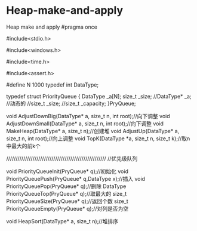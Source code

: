 # Heap-make-and-apply
Heap make and apply
#pragma once

#include<stdio.h>

#include<windows.h>

#include<time.h>

#include<assert.h>

#define N 1000
typedef int DataType;

typedef struct PriorityQueue
{
	DataType _a[N];
	size_t _size;
	//DataType* _a; //动态的
	//size_t _size; 
	//size_t _capacity;
}PryQueue;

void AdjustDownBig(DataType* a, size_t n, int root);//向下调整
void AdjustDownSmall(DataType* a, size_t n, int root);//向下调整
void MakeHeap(DataType* a, size_t n);//创建堆
void AdjustUp(DataType* a, size_t n, int root);//向上调整
void TopK(DataType *a, size_t n, size_t k);//取n中最大的前k个

/////////////////////////////////////////////////////
//优先级队列

void PriorityQueueInit(PryQueue* q);//初始化
void PriorityQueuePush(PryQueue* q,DataType x);//插入
void PriorityQueuePop(PryQueue* q);//删除
DataType PriorityQueueTop(PryQueue* q);//取最大的
size_t PriorityQueueSize(PryQueue* q);//返回个数
size_t PriorityQueueEmpty(PryQueue* q);//对列是否为空

void HeapSort(DataType* a, size_t n);//堆排序



